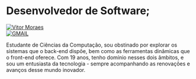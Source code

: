 # Desenvolvedor de Software;
[![Vitor Moraes](https://img.shields.io/badge/LinkedIn-000?style=for-the-badge&logo=linkedin&logoColor=0E76A8)](www.linkedin.com/in/vitor-moraes-1492a52a1)  
[![GMAIL](https://img.shields.io/badge/GMAIL-000?style=for-the-badge&logo=vmm.geral@gmail.com&logoColor=0E76A8)](mailto:vmm.geral@gmail.com)



Estudante de Ciências da Computação, sou obstinado por explorar os sistemas que o back-end dispõe, bem como as ferramentas dinâmicas que o front-end oferece. Com 19 anos, tenho domínio nesses dois âmbitos, e sou um entusiasta da tecnologia - sempre acompanhando as renovações e avanços desse mundo inovador.
